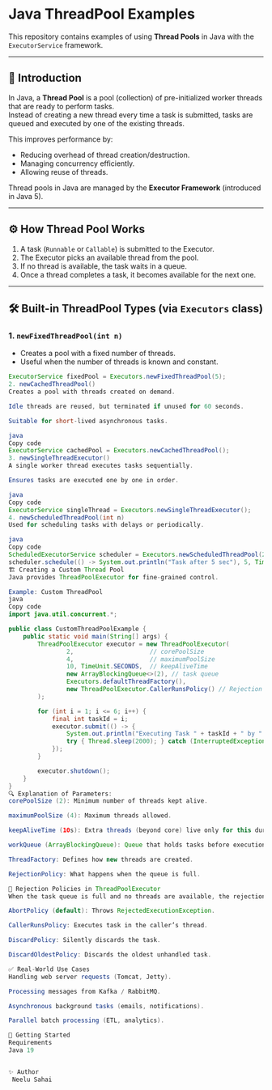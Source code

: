 # Java ThreadPool Examples

This repository contains examples of using **Thread Pools** in Java with the `ExecutorService` framework.

---

## 📌 Introduction

In Java, a **Thread Pool** is a pool (collection) of pre-initialized worker threads that are ready to perform tasks.  
Instead of creating a new thread every time a task is submitted, tasks are queued and executed by one of the existing threads.

This improves performance by:

- Reducing overhead of thread creation/destruction.  
- Managing concurrency efficiently.  
- Allowing reuse of threads.  

Thread pools in Java are managed by the **Executor Framework** (introduced in Java 5).

---

## ⚙️ How Thread Pool Works
1. A task (`Runnable` or `Callable`) is submitted to the Executor.  
2. The Executor picks an available thread from the pool.  
3. If no thread is available, the task waits in a queue.  
4. Once a thread completes a task, it becomes available for the next one.  

---

## 🛠️ Built-in ThreadPool Types (via `Executors` class)

### 1. `newFixedThreadPool(int n)`
- Creates a pool with a fixed number of threads.  
- Useful when the number of threads is known and constant.  
```java
ExecutorService fixedPool = Executors.newFixedThreadPool(5);
2. newCachedThreadPool()
Creates a pool with threads created on demand.

Idle threads are reused, but terminated if unused for 60 seconds.

Suitable for short-lived asynchronous tasks.

java
Copy code
ExecutorService cachedPool = Executors.newCachedThreadPool();
3. newSingleThreadExecutor()
A single worker thread executes tasks sequentially.

Ensures tasks are executed one by one in order.

java
Copy code
ExecutorService singleThread = Executors.newSingleThreadExecutor();
4. newScheduledThreadPool(int n)
Used for scheduling tasks with delays or periodically.

java
Copy code
ScheduledExecutorService scheduler = Executors.newScheduledThreadPool(2);
scheduler.schedule(() -> System.out.println("Task after 5 sec"), 5, TimeUnit.SECONDS);
🏗️ Creating a Custom Thread Pool
Java provides ThreadPoolExecutor for fine-grained control.

Example: Custom ThreadPool
java
Copy code
import java.util.concurrent.*;

public class CustomThreadPoolExample {
    public static void main(String[] args) {
        ThreadPoolExecutor executor = new ThreadPoolExecutor(
                2,                     // corePoolSize
                4,                     // maximumPoolSize
                10, TimeUnit.SECONDS,  // keepAliveTime
                new ArrayBlockingQueue<>(2), // task queue
                Executors.defaultThreadFactory(),
                new ThreadPoolExecutor.CallerRunsPolicy() // Rejection policy
        );

        for (int i = 1; i <= 6; i++) {
            final int taskId = i;
            executor.submit(() -> {
                System.out.println("Executing Task " + taskId + " by " + Thread.currentThread().getName());
                try { Thread.sleep(2000); } catch (InterruptedException ignored) {}
            });
        }

        executor.shutdown();
    }
}
🔍 Explanation of Parameters:
corePoolSize (2): Minimum number of threads kept alive.

maximumPoolSize (4): Maximum threads allowed.

keepAliveTime (10s): Extra threads (beyond core) live only for this duration when idle.

workQueue (ArrayBlockingQueue): Queue that holds tasks before execution.

ThreadFactory: Defines how new threads are created.

RejectionPolicy: What happens when the queue is full.

🚦 Rejection Policies in ThreadPoolExecutor
When the task queue is full and no threads are available, the rejection policy decides what happens:

AbortPolicy (default): Throws RejectedExecutionException.

CallerRunsPolicy: Executes task in the caller’s thread.

DiscardPolicy: Silently discards the task.

DiscardOldestPolicy: Discards the oldest unhandled task.

✅ Real-World Use Cases
Handling web server requests (Tomcat, Jetty).

Processing messages from Kafka / RabbitMQ.

Asynchronous background tasks (emails, notifications).

Parallel batch processing (ETL, analytics).

🚀 Getting Started
Requirements
Java 19


✨ Author
 Neelu Sahai
